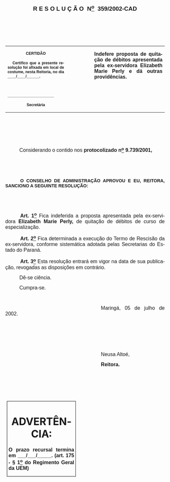 <body lang=PT-BR style='tab-interval:35.4pt'>

<div class=Section1>

<p class=MsoNormal align=center style='text-align:center'><a
name="_Toc445798786"><b style='mso-bidi-font-weight:normal'><span
style='font-size:14.0pt;mso-bidi-font-size:10.0pt;font-family:Arial;mso-bidi-font-family:
"Times New Roman"'><![if !supportEmptyParas]>&nbsp;<![endif]><o:p></o:p></span></b></a></p>

<p class=MsoNormal align=center style='text-align:center'><span
style='mso-bookmark:_Toc445798786'><b style='mso-bidi-font-weight:normal'><span
style='font-size:14.0pt;mso-bidi-font-size:10.0pt;font-family:Arial;mso-bidi-font-family:
"Times New Roman"'><![if !supportEmptyParas]>&nbsp;<![endif]><o:p></o:p></span></b></span></p>

<p class=MsoNormal align=center style='text-align:center'><span
style='mso-bookmark:_Toc445798786'><b style='mso-bidi-font-weight:normal'><span
style='font-size:14.0pt;mso-bidi-font-size:10.0pt;font-family:Arial;mso-bidi-font-family:
"Times New Roman"'>R E S O L U Ç Ã O<span style="mso-spacerun: yes">  </span>N<u><sup>o</sup></u><span
style="mso-spacerun: yes">  </span>359/2002-CAD</span></b></span><span
style='mso-bookmark:_Toc445798786'><span style='font-family:Arial;mso-bidi-font-family:
"Times New Roman"'><o:p></o:p></span></span></p>

<p class=BodyText21><span style='mso-bookmark:_Toc445798786'><span
style='font-family:Arial;mso-bidi-font-family:"Times New Roman"'><![if !supportEmptyParas]>&nbsp;<![endif]><o:p></o:p></span></span></p>

<p class=BodyText21><span style='mso-bookmark:_Toc445798786'><span
style='font-family:Arial;mso-bidi-font-family:"Times New Roman"'><![if !supportEmptyParas]>&nbsp;<![endif]><o:p></o:p></span></span></p>

<p class=BodyText21><span style='mso-bookmark:_Toc445798786'><span
style='font-family:Arial;mso-bidi-font-family:"Times New Roman"'><![if !supportEmptyParas]>&nbsp;<![endif]><o:p></o:p></span></span></p>

<table border=0 cellspacing=0 cellpadding=0 style='border-collapse:collapse;
 mso-padding-alt:0cm 5.4pt 0cm 5.4pt'>
 <tr>
  <td width=245 valign=top style='width:147.15pt;padding:0cm 5.4pt 0cm 5.4pt'>
  <p class=MsoNormal align=center style='text-align:center'><span
  style='mso-bookmark:_Toc445798786'><b style='mso-bidi-font-weight:normal'><span
  style='font-size:9.0pt;mso-bidi-font-size:10.0pt;font-family:Arial;
  mso-bidi-font-family:"Times New Roman"'>CERTIDÃO<o:p></o:p></span></b></span></p>
  <p class=MsoNormal style='text-align:justify'><span style='mso-bookmark:_Toc445798786'><b
  style='mso-bidi-font-weight:normal'><span style='font-size:9.0pt;mso-bidi-font-size:
  10.0pt;font-family:Arial;mso-bidi-font-family:"Times New Roman"'><span
  style="mso-spacerun: yes">   </span>Certifico que a presente resolução foi
  afixada em local de costume, nesta Reitoria, no dia ____/____/______.<o:p></o:p></span></b></span></p>
  <p class=MsoNormal style='text-align:justify'><span style='mso-bookmark:_Toc445798786'><b
  style='mso-bidi-font-weight:normal'><span style='font-size:9.0pt;mso-bidi-font-size:
  10.0pt;font-family:Arial;mso-bidi-font-family:"Times New Roman"'><![if !supportEmptyParas]>&nbsp;<![endif]><o:p></o:p></span></b></span></p>
  <p class=MsoNormal style='text-align:justify'><span style='mso-bookmark:_Toc445798786'><b
  style='mso-bidi-font-weight:normal'><span style='font-size:9.0pt;mso-bidi-font-size:
  10.0pt;font-family:Arial;mso-bidi-font-family:"Times New Roman"'>______________________<o:p></o:p></span></b></span></p>
  <p class=MsoNormal align=center style='text-align:center'><span
  style='mso-bookmark:_Toc445798786'><b style='mso-bidi-font-weight:normal'><span
  style='font-size:9.0pt;mso-bidi-font-size:10.0pt;font-family:Arial;
  mso-bidi-font-family:"Times New Roman"'>Secretária<o:p></o:p></span></b></span></p>
  </td>
  <span style='mso-bookmark:_Toc445798786'></span>
  <td width=130 valign=top style='width:78.0pt;padding:0cm 5.4pt 0cm 5.4pt'><span
  style='mso-bookmark:_Toc445798786'></span>
  <p class=MsoNormal style='margin-right:-5.4pt'><![if !supportEmptyParas]>&nbsp;<![endif]><span
  style='mso-bookmark:_Toc445798786'><span style='font-size:11.0pt;mso-bidi-font-size:
  10.0pt;font-family:Arial;mso-bidi-font-family:"Times New Roman"'><o:p></o:p></span></span></p>
  </td>
  <span style='mso-bookmark:_Toc445798786'></span>
  <td width=390 valign=top style='width:233.85pt;padding:0cm 5.4pt 0cm 5.4pt'>
  <p class=MsoNormal style='text-align:justify'><span style='mso-bookmark:_Toc445798786'><b
  style='mso-bidi-font-weight:normal'><span style='font-size:12.0pt;mso-bidi-font-size:
  10.0pt;font-family:Arial;mso-bidi-font-family:"Times New Roman"'>Indefere
  proposta de quitação de débitos apresentada pela ex-servidora Elizabeth Marie
  Perly e dá outras providências.<o:p></o:p></span></b></span></p>
  </td>
  <span style='mso-bookmark:_Toc445798786'></span>
 </tr>
</table>

<p class=BodyText21><span style='mso-bookmark:_Toc445798786'><span
style='font-family:Arial;mso-bidi-font-family:"Times New Roman"'><![if !supportEmptyParas]>&nbsp;<![endif]><o:p></o:p></span></span></p>

<p class=BodyText21><span style='mso-bookmark:_Toc445798786'><span
style='font-family:Arial;mso-bidi-font-family:"Times New Roman"'><![if !supportEmptyParas]>&nbsp;<![endif]><o:p></o:p></span></span></p>

<p class=BodyText21><span style='mso-bookmark:_Toc445798786'><span
style='font-family:Arial;mso-bidi-font-family:"Times New Roman"'><![if !supportEmptyParas]>&nbsp;<![endif]><o:p></o:p></span></span></p>

<p class=MsoNormal style='text-align:justify'><span style='mso-bookmark:_Toc445798786'><span
style='font-size:12.0pt;mso-bidi-font-size:10.0pt;font-family:Arial;mso-bidi-font-family:
"Times New Roman"'><span style='mso-tab-count:1'>          </span>Considerando
o contido nos <b style='mso-bidi-font-weight:normal'>protocolizado n<u><sup>o</sup></u>
9.739/2001,</b><span style='mso-bidi-font-weight:bold'><o:p></o:p></span></span></span></p>

<p class=MsoNormal style='text-align:justify'><span style='mso-bookmark:_Toc445798786'><span
style='font-size:12.0pt;mso-bidi-font-size:10.0pt;font-family:Arial;mso-bidi-font-family:
"Times New Roman"'><![if !supportEmptyParas]>&nbsp;<![endif]><o:p></o:p></span></span></p>

<p class=MsoNormal style='text-align:justify'><span style='mso-bookmark:_Toc445798786'><span
style='font-size:12.0pt;mso-bidi-font-size:10.0pt;font-family:Arial;mso-bidi-font-family:
"Times New Roman"'><![if !supportEmptyParas]>&nbsp;<![endif]><o:p></o:p></span></span></p>

<p class=MsoBodyTextIndent style='text-align:justify;text-indent:35.45pt;
line-height:normal'><span style='mso-bookmark:_Toc445798786'><b
style='mso-bidi-font-weight:normal'><span style='font-family:Arial;mso-bidi-font-family:
"Times New Roman"'>O CONSELHO DE ADMINISTRAÇÃO APROVOU E EU, REITORA, SANCIONO
A SEGUINTE RESOLUÇÃO:<o:p></o:p></span></b></span></p>

<p class=BodyText21 style='mso-pagination:none'><span style='mso-bookmark:_Toc445798786'><span
style='font-family:Arial;mso-bidi-font-family:"Times New Roman";layout-grid-mode:
line'><![if !supportEmptyParas]>&nbsp;<![endif]><o:p></o:p></span></span></p>

<p class=BodyText21 style='mso-pagination:none'><span style='mso-bookmark:_Toc445798786'><span
style='font-family:Arial;mso-bidi-font-family:"Times New Roman";layout-grid-mode:
line'><![if !supportEmptyParas]>&nbsp;<![endif]><o:p></o:p></span></span></p>

<p class=MsoNormal style='text-align:justify;text-indent:35.4pt'><span
style='mso-bookmark:_Toc445798786'><b style='mso-bidi-font-weight:normal'><span
style='font-size:12.0pt;mso-bidi-font-size:10.0pt;font-family:Arial;mso-bidi-font-family:
"Times New Roman"'>Art. 1<u><sup>o</sup></u></span></b></span><span
style='mso-bookmark:_Toc445798786'><span style='font-size:12.0pt;mso-bidi-font-size:
10.0pt;font-family:Arial;mso-bidi-font-family:"Times New Roman"'> Fica
indeferida a proposta apresentada pela ex-servidora <b>Elizabeth Marie Perly,</b>
de quitação de débitos de curso de especialização.<o:p></o:p></span></span></p>

<p class=MsoNormal style='text-align:justify;text-indent:35.4pt'><span
style='mso-bookmark:_Toc445798786'><b><span style='font-size:12.0pt;mso-bidi-font-size:
10.0pt;font-family:Arial;mso-bidi-font-family:"Times New Roman"'>Art. 2<u><sup>o</sup></u></span></b></span><span
style='mso-bookmark:_Toc445798786'><span style='font-size:12.0pt;mso-bidi-font-size:
10.0pt;font-family:Arial;mso-bidi-font-family:"Times New Roman"'> Fica
determinada a execução do Termo de Rescisão da ex-servidora, conforme
sistemática adotada pelas Secretarias do Estado do Paraná.<o:p></o:p></span></span></p>

<p class=MsoNormal style='text-align:justify;text-indent:35.4pt'><span
style='mso-bookmark:_Toc445798786'><b style='mso-bidi-font-weight:normal'><span
style='font-size:12.0pt;mso-bidi-font-size:10.0pt;font-family:Arial;mso-bidi-font-family:
"Times New Roman"'>Art. 3<u><sup>o</sup></u> </span></b></span><span
style='mso-bookmark:_Toc445798786'><span style='font-size:12.0pt;mso-bidi-font-size:
10.0pt;font-family:Arial;mso-bidi-font-family:"Times New Roman"'>Esta resolução
entrará em vigor na data de sua publicação, revogadas as disposições em
contrário.<o:p></o:p></span></span></p>

<p class=MsoNormal style='text-align:justify'><span style='mso-bookmark:_Toc445798786'><span
style='font-size:12.0pt;mso-bidi-font-size:10.0pt;font-family:Arial;mso-bidi-font-family:
"Times New Roman"'><span style='mso-tab-count:1'>          </span>Dê-se
ciência.<o:p></o:p></span></span></p>

<p class=MsoNormal style='text-align:justify'><span style='mso-bookmark:_Toc445798786'><span
style='font-size:12.0pt;mso-bidi-font-size:10.0pt;font-family:Arial;mso-bidi-font-family:
"Times New Roman"'><span style='mso-tab-count:1'>          </span>Cumpra-se.<o:p></o:p></span></span></p>

<p class=MsoNormal style='text-align:justify;text-indent:8.0cm'><span
style='mso-bookmark:_Toc445798786'><span style='font-size:12.0pt;mso-bidi-font-size:
10.0pt;font-family:Arial;mso-bidi-font-family:"Times New Roman"'><![if !supportEmptyParas]>&nbsp;<![endif]><o:p></o:p></span></span></p>

<p class=MsoNormal style='text-align:justify;text-indent:8.0cm'><span
style='mso-bookmark:_Toc445798786'><span style='font-size:12.0pt;mso-bidi-font-size:
10.0pt;font-family:Arial;mso-bidi-font-family:"Times New Roman"'>Maringá, 05 de
julho de 2002.<o:p></o:p></span></span></p>

<p class=MsoNormal style='text-align:justify;text-indent:241.0pt'><span
style='mso-bookmark:_Toc445798786'><span style='font-size:12.0pt;mso-bidi-font-size:
10.0pt;font-family:Arial;mso-bidi-font-family:"Times New Roman"'><![if !supportEmptyParas]>&nbsp;<![endif]><o:p></o:p></span></span></p>

<p class=MsoNormal style='text-align:justify;text-indent:241.0pt'><span
style='mso-bookmark:_Toc445798786'><span style='font-size:12.0pt;mso-bidi-font-size:
10.0pt;font-family:Arial;mso-bidi-font-family:"Times New Roman"'><![if !supportEmptyParas]>&nbsp;<![endif]><o:p></o:p></span></span></p>

<p class=MsoNormal style='text-align:justify;text-indent:241.0pt'><span
style='mso-bookmark:_Toc445798786'><span style='font-size:12.0pt;mso-bidi-font-size:
10.0pt;font-family:Arial;mso-bidi-font-family:"Times New Roman"'><![if !supportEmptyParas]>&nbsp;<![endif]><o:p></o:p></span></span></p>

<p class=MsoNormal style='text-align:justify;text-indent:8.0cm'><span
style='mso-bookmark:_Toc445798786'><span style='font-size:12.0pt;mso-bidi-font-size:
10.0pt;font-family:Arial;mso-bidi-font-family:"Times New Roman"'>Neusa Altoé,<o:p></o:p></span></span></p>

<p class=MsoNormal style='text-align:justify;text-indent:8.0cm'><span
style='mso-bookmark:_Toc445798786'><b style='mso-bidi-font-weight:normal'><span
style='font-size:12.0pt;mso-bidi-font-size:10.0pt;font-family:Arial;mso-bidi-font-family:
"Times New Roman"'>Reitora.<o:p></o:p></span></b></span></p>

<p class=BodyText21 style='mso-pagination:none'><span style='mso-bookmark:_Toc445798786'><span
style='font-family:Arial;mso-bidi-font-family:"Times New Roman";layout-grid-mode:
line;mso-bidi-font-weight:bold'><![if !supportEmptyParas]>&nbsp;<![endif]><o:p></o:p></span></span></p>

<p class=BodyText21 style='mso-pagination:none'><span style='mso-bookmark:_Toc445798786'><span
style='font-family:Arial;mso-bidi-font-family:"Times New Roman";layout-grid-mode:
line;mso-bidi-font-weight:bold'><![if !supportEmptyParas]>&nbsp;<![endif]><o:p></o:p></span></span></p>

<p class=BodyText21 style='mso-pagination:none'><span style='mso-bookmark:_Toc445798786'><span
style='font-family:Arial;mso-bidi-font-family:"Times New Roman";layout-grid-mode:
line;mso-bidi-font-weight:bold'><![if !supportEmptyParas]>&nbsp;<![endif]><o:p></o:p></span></span></p>

<table border=1 cellspacing=0 cellpadding=0 style='margin-left:3.5pt;
 border-collapse:collapse;border:none;mso-border-alt:solid windowtext .5pt;
 mso-padding-alt:0cm 3.5pt 0cm 3.5pt'>
 <tr>
  <td width=259 valign=top style='width:155.6pt;border:solid windowtext .5pt;
  padding:0cm 3.5pt 0cm 3.5pt'>
  <h1 align=center style='text-align:center'><span style='mso-bookmark:_Toc445798786'>ADVERTÊNCIA:</span></h1>
  <p class=MsoNormal style='text-align:justify'><span style='mso-bookmark:_Toc445798786'><b
  style='mso-bidi-font-weight:normal'><span style='font-family:Arial;
  mso-bidi-font-family:"Times New Roman"'>O prazo recursal termina em
  ___/___/_____. (art. 175 - § 1<u><sup>o</sup></u> do Regimento Geral da UEM)</span></b></span><span
  style='mso-bookmark:_Toc445798786'><span style='font-family:Arial;mso-bidi-font-family:
  "Times New Roman"'><o:p></o:p></span></span></p>
  </td>
  <span style='mso-bookmark:_Toc445798786'></span>
 </tr>
</table>

<span style='mso-bookmark:_Toc445798786'></span>

<p class=MsoNormal><![if !supportEmptyParas]>&nbsp;<![endif]><o:p></o:p></p>

</div>

</body>
